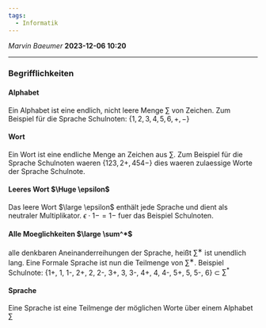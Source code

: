 ```yaml
---
tags:
  - Informatik
---
```

*Marvin Baeumer* **2023-12-06 10:20**

---
### Begrifflichkeiten
#### Alphabet
Ein Alphabet ist eine endlich, nicht leere Menge $\sum$ von Zeichen. Zum Beispiel für die Sprache Schulnoten: $\{1, 2, 3, 4, 5, 6, +, -\}$ 
#### Wort
Ein Wort ist eine endliche Menge an Zeichen aus $\sum$. Zum Beispiel für die Sprache Schulnoten waeren $\{123, 2+ , 454-\}$ dies waeren zulaessige Worte der Sprache Schulnote.
#### Leeres Wort $\Huge \epsilon$ 
Das leere Wort $\large \epsilon$ enthält jede Sprache und dient als neutraler Multiplikator. $\epsilon \cdot 1- = 1-$
fuer das Beispiel Schulnoten.
#### Alle Moeglichkeiten $\large \sum^*$ 
alle denkbaren Aneinanderreihungen der Sprache, heißt $∑^∗$ ist unendlich lang. Eine Formale Sprache ist nun die Teilmenge von $∑^∗$.  Beispiel Schulnote: {1+, 1, 1-, 2+, 2, 2-, 3+, 3, 3-, 4+, 4, 4-, 5+, 5, 5-, 6} ⊂ $∑^*$
#### Sprache
Eine Sprache ist eine Teilmenge der möglichen Worte über einem Alphabet $\sum$

